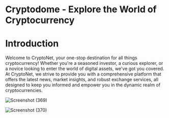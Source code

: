 # Cryptodome - Explore the World of Cryptocurrency

# Introduction

Welcome to CryptoNet, your one-stop destination for all things cryptocurrency! Whether you're a seasoned investor, a curious explorer, or a novice looking to enter the world of digital assets, we've got you covered. At CryptoNet, we strive to provide you with a comprehensive platform that offers the latest news, market insights, and robust exchange services, all designed to keep you informed and empower you in the dynamic realm of cryptocurrencies.


![Screenshot (369)](https://github.com/Bhumika-Sethi/cryptodome/assets/67055739/3854811e-bcd7-426d-9df7-bd29bcefe0e5)



![Screenshot (370)](https://github.com/Bhumika-Sethi/cryptodome/assets/67055739/67910d1d-454b-4928-a494-6c6b15b314e7)

